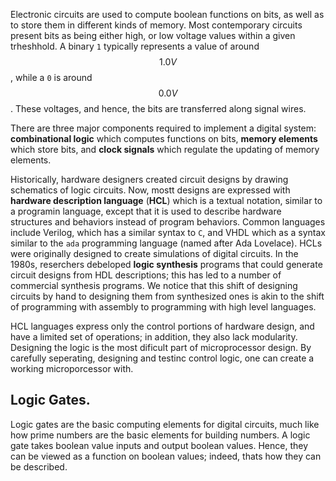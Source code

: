 Electronic circuits are used to compute boolean functions on bits, as well as
to store them in different kinds of memory. Most contemporary circuits present
bits as being either high, or low voltage values within a given trheshhold. A
binary `1` typically represents a value of around $$1.0 V$$, while a `0` is
around $$0.0 V$$. These voltages, and hence, the bits are transferred along
signal wires.

There are three major components required to implement a digital system:
**combinational logic** which computes functions on bits, **memory elements**
which store bits, and **clock signals** which regulate the updating of memory
elements.

Historically, hardware designers created circuit designs by drawing schematics
of logic circuits. Now, mostt designs are expressed with **hardware description
language** (**HCL**) which is a textual notation, similar to a programin
language, except that it is used to describe hardware structures and behaviors
instead of program behaviors. Common languages include Verilog, which has a
similar syntax to `C`, and VHDL which as a syntax similar to the `ada`
programming language (named after Ada Lovelace). HCLs were originally designed
to create simulations of digital circuits. In the 1980s, reserchers debeloped
**logic synthesis** programs that could generate circuit designs from HDL
descriptions; this has led to a number of commercial synthesis programs. We
notice that this shift of designing circuits by hand to designing them from
synthesized ones is akin to the shift of programming with assembly to
programming with high level languages.

HCL languages express only the control portions of hardware design, and have a
limited set of operations; in addition, they also lack modularity. Designing
the logic is the most dificult part of microprocessor design. By carefully
seperating, designing and testinc control logic, one can create a working
microporcessor with.

## Logic Gates.

Logic gates are the basic computing elements for digital circuits, much like
how prime numbers are the basic elements for building numbers. A logic gate
takes boolean value inputs and output boolean values. Hence, they can be viewed
as a function on boolean values; indeed, thats how they can be described.
